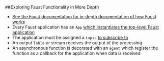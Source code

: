 ##Exploring Faust Functionality in More Depth
* [See the Faust documentation for in-depth documentation of how Faust works](https://faust.readthedocs.io/en/latest/introduction.html)
* Every Faust application has an ```App``` [which instantiates the top-level Faust application](https://faust.readthedocs.io/en/latest/userguide/application.html#what-is-an-application)
* The application must be assigned a ```topic``` [to subscribe to](https://faust.readthedocs.io/en/latest/userguide/application.html#app-topic-create-a-topic-description)
* An output ```Table``` or stream receives the output of the processing
* An asynchronous function is decorated with an ```agent``` which register the function as a callback for the application when data is received